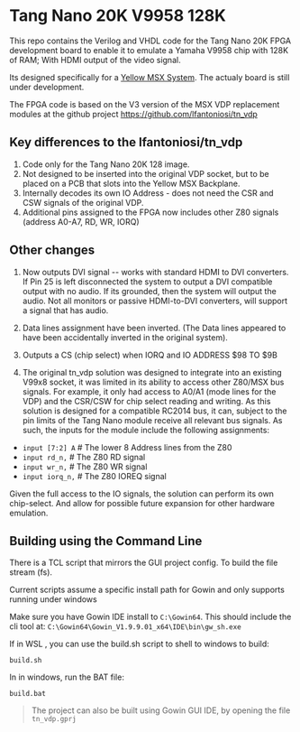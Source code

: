# Tang Nano 20K V9958 128K

This repo contains the Verilog and VHDL code for the Tang Nano 20K FPGA development board to enable it to emulate a Yamaha V9958 chip with 128K of RAM; With HDMI output of the video signal.

Its designed specifically for a [Yellow MSX System](https://www.tindie.com/stores/dinotron/).  The actualy board is still under development.

The FPGA code is based on the V3 version of the MSX VDP replacement modules at the github project https://github.com/lfantoniosi/tn_vdp

## Key differences to the lfantoniosi/tn_vdp

1. Code only for the Tang Nano 20K 128 image.
2. Not designed to be inserted into the original VDP socket, but to be placed on a PCB that slots into the Yellow MSX Backplane.
3. Internally decodes its own IO Address - does not need the CSR and CSW signals of the original VDP.
4. Additional pins assigned to the FPGA now includes other Z80 signals (address A0-A7, RD, WR, IORQ)

## Other changes

1. Now outputs DVI signal -- works with standard HDMI to DVI converters. If Pin 25 is left disconnected the system to output a DVI compatible output with no audio.  If its grounded, then the system will output the audio.  Not all monitors or passive HDMI-to-DVI converters, will support a signal that has audio.

2. Data lines assignment have been inverted. (The Data lines appeared to have been accidentally inverted in the original system).
3. Outputs a CS (chip select) when IORQ and IO ADDRESS $98 TO $9B

4. The original tn_vdp solution was designed to integrate into an existing V99x8 socket, it was limited in its ability to access other Z80/MSX bus signals.  For example, it only had access to A0/A1 (mode lines for the VDP) and the CSR/CSW for chip select reading and writing.  As this solution is designed for a compatible RC2014 bus, it can, subject to the pin limits of the Tang Nano module receive all relevant bus signals.  As such, the inputs for the module include the following assignments:

*    `input [7:2] A`  # The lower 8 Address lines from the Z80
*    `input rd_n,`     # The Z80 RD signal
*    `input wr_n,`     # The Z80 WR signal
*    `input iorq_n,`    # The Z80 IOREQ signal

Given the full access to the IO signals, the solution can perform its own chip-select.  And allow for possible future expansion for other hardware emulation.


## Building using the Command Line

There is a TCL script that mirrors the GUI project config.  To build the file stream (fs).

Current scripts assume a specific install path for Gowin and only supports running under windows

Make sure you have Gowin IDE install to `C:\Gowin64`.  This should include the cli tool at: `C:\Gowin64\Gowin_V1.9.9.01_x64\IDE\bin\gw_sh.exe`

If in WSL , you can use the build.sh script to shell to windows to build:

```
build.sh
```

In in windows, run the BAT file:

```
build.bat
```

> The project can also be built using Gowin GUI IDE, by opening the file `tn_vdp.gprj`
